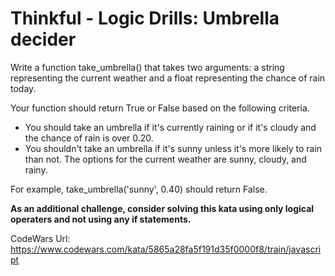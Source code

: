 # Thinkful - Logic Drills: Umbrella decider

Write a function take_umbrella() that takes two arguments: a string representing the current weather and a float representing the chance of rain today.

Your function should return True or False based on the following criteria.

- You should take an umbrella if it's currently raining or if it's cloudy and the chance of rain is over 0.20.
- You shouldn't take an umbrella if it's sunny unless it's more likely to rain than not. The options for the current weather are sunny, cloudy, and rainy.

For example, take_umbrella('sunny', 0.40) should return False.

**As an additional challenge, consider solving this kata using only logical operaters and not using any if statements.**

CodeWars Url: https://www.codewars.com/kata/5865a28fa5f191d35f0000f8/train/javascript